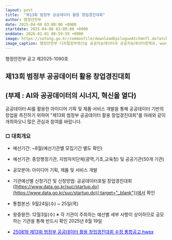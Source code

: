 ```yaml
---
layout: post
title:  "제13회 범정부 공공데이터 활용 창업경진대회"
author: 행정안전부
date: 2025-04-08 03:00:00 +0900
startdate: 2025-04-08 03:00:00 +0900
enddate: 2026-01-01 08:59:59 +0900
image: https://sotong.go.kr/commonfile/downloadEpilogueAtchmnfl.do?atchmnfl_id=e16910593dbd48659469e9f855d58c6c
image_caption: 행정안전부 디지털정부혁신실 공공지능데이터국 공공지능데이터정책과, wony0203@korea.kr
---
```

<!--more-->

행정안전부 공고 제2025-1090호
## 제13회 범정부 공공데이터 활용 창업경진대회
## (부제 : AI와 공공데이터의 시너지, 혁신을 열다)

공공데이터·AI를 활용한 아이디어 기획 및 제품·서비스 개발을 통해 공공데이터 기반의 창업을 촉진하기 위하여
"제13회 범정부 공공데이터 활용 창업경진대회"를 아래와 같이 개최하오니 많은 관심과 참여를 바랍니다.

### □ 대회개요
- 예선기간: ~8월(예선기관별 모집기간 별도 확인)
- 예선기관: 중앙행정기관, 지방자치단체(광역,기초,교육청) 및 공공기관(50개 기관)
- 공모분야: 아이디어 기획, 제품 및 서비스 개발
- 기관예선별 신청기간 및 신청방법: 공공데이터포털 창업경진대회([https://www.data.go.kr/suc/startup.do](https://www.data.go.kr/suc/startup.do){:target="_blank"})에서 확인
- 통합본선: 9월24일(수) ~ 25일(목)
- 왕중왕전: 12월3일(수)
※ 각 기관이 주최하는 예선별 세부 사항이 상이하므로 공모하는 기관을 통해 반드시 확인
2025년 8월 19일

- <a href="https://sotong.go.kr/commonfile/downloadEpilogueAtchmnfl.do?atchmnfl_id=f0be186903b54fa2a8431c5b648d4822" style="color:blue;" target="_blank">250819 제13회 범정부 공공데이터 활용 창업경진대회 수정 통합공고.hwpx</a>
